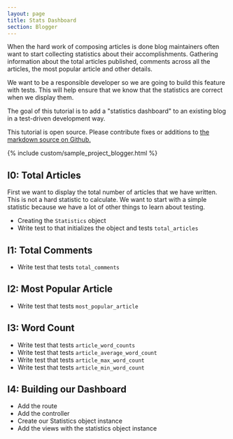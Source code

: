 ```yaml
---
layout: page
title: Stats Dashboard
section: Blogger
---
```


When the hard work of composing articles is done blog maintainers often want
to start collecting statistics about their accomplishments. Gathering
information about the total articles published, comments across all the articles,
the most popular article and other details.

We want to be a responsible developer so we are going to build this feature
with tests. This will help ensure that we know that the statistics are correct
when we display them.

The goal of this tutorial is to add a "statistics dashboard" to an existing
blog in a test-driven development way.

<div class="note">
<p>This tutorial is open source. Please contribute fixes or additions to <a href="https://github.com/JumpstartLab/curriculum/blob/master/source/topics/blogger/stats_dashboard.markdown">the markdown source on Github.</a></p>
</div>

{% include custom/sample_project_blogger.html %}

## I0: Total Articles

First we want to display the total number of articles that we have written.
This is not a hard statistic to calculate. We want to start with a simple
statistic because we have a lot of other things to learn about testing.

* Creating the `Statistics` object
* Write test to that initializes the object and tests `total_articles`

## I1: Total Comments

* Write test that tests `total_comments`

## I2: Most Popular Article

* Write test that tests `most_popular_article`

## I3: Word Count

* Write test that tests `article_word_counts`
* Write test that tests `article_average_word_count`
* Write test that tests `article_max_word_count`
* Write test that tests `article_min_word_count`

## I4: Building our Dashboard

* Add the route
* Add the controller
* Create our Statistics object instance
* Add the views with the statistics object instance

